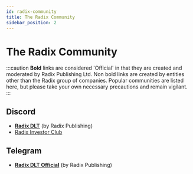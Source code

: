 ```yaml
---
id: radix-community
title: The Radix Community
sidebar_position: 2
---
```


# The Radix Community

:::caution
**Bold** links are considered 'Official' in that they are created and moderated by Radix Publishing Ltd. Non bold links are created by entities other than the Radix group of companies. Popular communities are listed here, but please take your own necessary precautions and remain vigilant.
:::

## Discord

- **[Radix DLT](https://discord.gg/WkB2USt)** (by Radix Publishing)
- [Radix Investor Club](https://discord.gg/cRGACsTpVu)

## Telegram

- **[Radix DLT Official](https://t.me/radix_dlt)** (by Radix Publishing)

